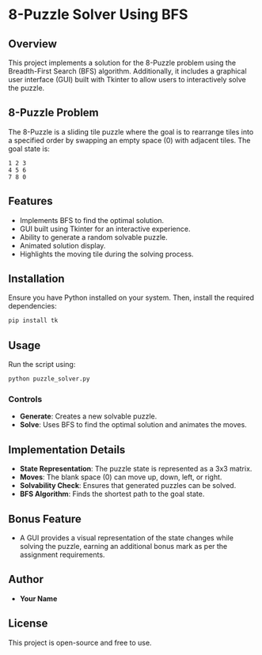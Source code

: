 # 8-Puzzle Solver Using BFS

## Overview
This project implements a solution for the 8-Puzzle problem using the Breadth-First Search (BFS) algorithm. Additionally, it includes a graphical user interface (GUI) built with Tkinter to allow users to interactively solve the puzzle.

## 8-Puzzle Problem
The 8-Puzzle is a sliding tile puzzle where the goal is to rearrange tiles into a specified order by swapping an empty space (0) with adjacent tiles. The goal state is:

```
1 2 3
4 5 6
7 8 0
```

## Features
- Implements BFS to find the optimal solution.
- GUI built using Tkinter for an interactive experience.
- Ability to generate a random solvable puzzle.
- Animated solution display.
- Highlights the moving tile during the solving process.

## Installation
Ensure you have Python installed on your system. Then, install the required dependencies:

```sh
pip install tk
```

## Usage
Run the script using:

```sh
python puzzle_solver.py
```

### Controls
- **Generate**: Creates a new solvable puzzle.
- **Solve**: Uses BFS to find the optimal solution and animates the moves.

## Implementation Details
- **State Representation**: The puzzle state is represented as a 3x3 matrix.
- **Moves**: The blank space (0) can move up, down, left, or right.
- **Solvability Check**: Ensures that generated puzzles can be solved.
- **BFS Algorithm**: Finds the shortest path to the goal state.

## Bonus Feature
- A GUI provides a visual representation of the state changes while solving the puzzle, earning an additional bonus mark as per the assignment requirements.

## Author
- **Your Name**

## License
This project is open-source and free to use.


